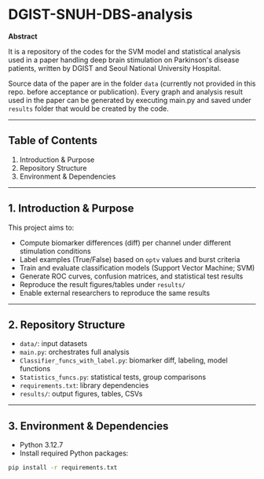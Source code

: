 # DGIST-SNUH-DBS-analysis
**Abstract**

It is a repository of the codes for the SVM model and statistical analysis used in a paper handling deep brain stimulation on Parkinson's disease patients, written by DGIST and Seoul National University Hospital.

Source data of the paper are in the folder ```data``` (currently not provided in this repo. before acceptance or publication). Every graph and analysis result used in the paper can be generated by executing main.py and saved under ```results``` folder that would be created by the code.

---

## Table of Contents

1. Introduction & Purpose  
2. Repository Structure  
3. Environment & Dependencies  

---

## 1. Introduction & Purpose

This project aims to:

- Compute biomarker differences (diff) per channel under different stimulation conditions
- Label examples (True/False) based on `optv` values and burst criteria
- Train and evaluate classification models (Support Vector Machine; SVM)
- Generate ROC curves, confusion matrices, and statistical test results
- Reproduce the result figures/tables under `results/`
- Enable external researchers to reproduce the same results

---

## 2. Repository Structure
- `data/`: input datasets
- `main.py`: orchestrates full analysis
- `Classifier_funcs_with_label.py`: biomarker diff, labeling, model functions
- `Statistics_funcs.py`: statistical tests, group comparisons
- `requirements.txt`: library dependencies
- `results/`: output figures, tables, CSVs

---

## 3. Environment & Dependencies

- Python 3.12.7  
- Install required Python packages:

```bash
pip install -r requirements.txt
```

